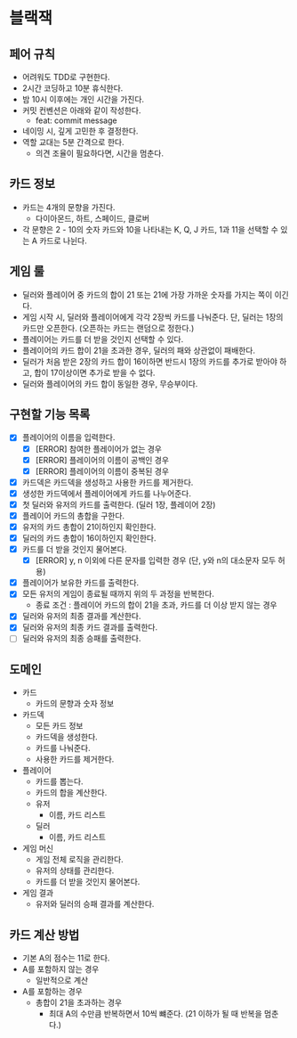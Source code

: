 # 블랙잭

## 페어 규칙

- 어려워도 TDD로 구현한다.
- 2시간 코딩하고 10분 휴식한다.
- 밤 10시 이후에는 개인 시간을 가진다.
- 커밋 컨벤션은 아래와 같이 작성한다.
    - feat: commit message
- 네이밍 시, 깊게 고민한 후 결정한다.
- 역할 교대는 5분 간격으로 한다.
    - 의견 조율이 필요하다면, 시간을 멈춘다.

## 카드 정보

- 카드는 4개의 문향을 가진다.
    - 다이아몬드, 하트, 스페이드, 클로버
- 각 문향은 2 - 10의 숫자 카드와 10을 나타내는 K, Q, J 카드, 1과 11을 선택할 수 있는 A 카드로 나뉜다.

## 게임 룰

- 딜러와 플레이어 중 카드의 합이 21 또는 21에 가장 가까운 숫자를 가지는 쪽이 이긴다.
- 게임 시작 시, 딜러와 플레이어에게 각각 2장씩 카드를 나눠준다. 단, 딜러는 1장의 카드만 오픈한다. (오픈하는 카드는 랜덤으로 정한다.)
- 플레이어는 카드를 더 받을 것인지 선택할 수 있다.
- 플레이어의 카드 합이 21을 초과한 경우, 딜러의 패와 상관없이 패배한다.
- 딜러가 처음 받은 2장의 카드 합이 16이하면 반드시 1장의 카드를 추가로 받아야 하고, 합이 17이상이면 추가로 받을 수 없다.
- 딜러와 플레이어의 카드 합이 동일한 경우, 무승부이다.

## 구현할 기능 목록

- [x] 플레이어의 이름을 입력한다.
    - [x] [ERROR] 참여한 플레이어가 없는 경우
    - [x] [ERROR] 플레이어의 이름이 공백인 경우
    - [x] [ERROR] 플레이어의 이름이 중복된 경우
- [x] 카드덱은 카드덱을 생성하고 사용한 카드를 제거한다.
- [x] 생성한 카드덱에서 플레이어에게 카드를 나누어준다.
- [x] 첫 딜러와 유저의 카드를 출력한다. (딜러 1장, 플레이어 2장)
- [x] 플레이어 카드의 총합을 구한다.
- [x] 유저의 카드 총합이 21이하인지 확인한다.
- [x] 딜러의 카드 총합이 16이하인지 확인한다.
- [x] 카드를 더 받을 것인지 물어본다.
    - [x] [ERROR] y, n 이외에 다른 문자를 입력한 경우 (단, y와 n의 대소문자 모두 허용)
- [x] 플레이어가 보유한 카드를 출력한다.
- [x] 모든 유저의 게임이 종료될 때까지 위의 두 과정을 반복한다.
    - 종료 조건 : 플레이어 카드의 합이 21을 초과, 카드를 더 이상 받지 않는 경우
- [x] 딜러와 유저의 최종 결과를 계산한다.
- [x] 딜러와 유저의 최종 카드 결과를 출력한다.
- [ ] 딜러와 유저의 최종 승패를 출력한다.

## 도메인

- 카드
    - 카드의 문향과 숫자 정보
- 카드덱
    - 모든 카드 정보
    - 카드덱을 생성한다.
    - 카드를 나눠준다.
    - 사용한 카드를 제거한다.
- 플레이어
    - 카드를 뽑는다.
    - 카드의 합을 계산한다.
    - 유저
        - 이름, 카드 리스트
    - 딜러
        - 이름, 카드 리스트
- 게임 머신
    - 게임 전체 로직을 관리한다.
    - 유저의 상태를 관리한다.
    - 카드를 더 받을 것인지 물어본다.
- 게임 결과
    - 유저와 딜러의 승패 결과를 계산한다.

## 카드 계산 방법
- 기본 A의 점수는 11로 한다.
- A를 포함하지 않는 경우
  - 일반적으로 계산
- A를 포함하는 경우
  - 총합이 21을 초과하는 경우
    - 최대 A의 수만큼 반복하면서 10씩 뺴준다. (21 이하가 될 때 반복을 멈춘다.)
